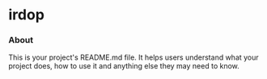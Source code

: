 irdop
=====

### About

This is your project's README.md file. It helps users understand what your
project does, how to use it and anything else they may need to know.